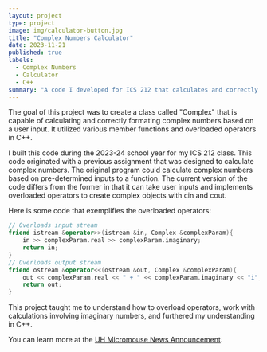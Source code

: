 ```yaml
---
layout: project
type: project
image: img/calculator-button.jpg
title: "Complex Numbers Calculator"
date: 2023-11-21
published: true
labels:
  - Complex Numbers
  - Calculator
  - C++
summary: "A code I developed for ICS 212 that calculates and correctly formats complex numbers."
---
```


The goal of this project was to create a class called "Complex" that is capable of calculating and correctly formating complex numbers based on a user input. It utilized various member functions and overloaded operators in C++.

I built this code during the 2023-24 school year for my ICS 212 class. This code originated with a previous assignment that was designed to calculate complex numbers. The original program could calculate complex numbers based on pre-determined inputs to a function. The current version of the code differs from the former in that it can take user inputs and implements overloaded operators to create complex objects with cin and cout.

Here is some code that exemplifies the overloaded operators:

```cpp
// Overloads input stream
friend istream &operator>>(istream &in, Complex &complexParam){
    in >> complexParam.real >> complexParam.imaginary;
    return in;
}
// Overloads output stream
friend ostream &operator<<(ostream &out, Complex &complexParam){
    out << complexParam.real << " + " << complexParam.imaginary << "i";
    return out;
}
```

This project taught me to understand how to overload operators, work with calculations involving imaginary numbers, and furthered my understanding in C++.

You can learn more at the [UH Micromouse News Announcement](https://manoa.hawaii.edu/news/article.php?aId=2857).
